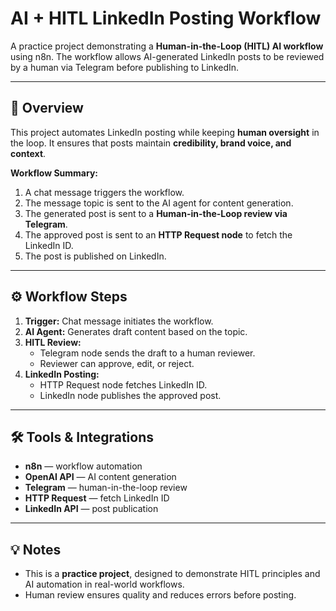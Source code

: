 # AI + HITL LinkedIn Posting Workflow

A practice project demonstrating a **Human-in-the-Loop (HITL) AI workflow** using n8n. The workflow allows AI-generated LinkedIn posts to be reviewed by a human via Telegram before publishing to LinkedIn.

---

## 🚀 Overview

This project automates LinkedIn posting while keeping **human oversight** in the loop. It ensures that posts maintain **credibility, brand voice, and context**.  

**Workflow Summary:**
1. A chat message triggers the workflow.
2. The message topic is sent to the AI agent for content generation.
3. The generated post is sent to a **Human-in-the-Loop review via Telegram**.
4. The approved post is sent to an **HTTP Request node** to fetch the LinkedIn ID.
5. The post is published on LinkedIn.

---

## ⚙️ Workflow Steps

1. **Trigger:** Chat message initiates the workflow.
2. **AI Agent:** Generates draft content based on the topic.
3. **HITL Review:**  
   - Telegram node sends the draft to a human reviewer.  
   - Reviewer can approve, edit, or reject.
4. **LinkedIn Posting:**  
   - HTTP Request node fetches LinkedIn ID.  
   - LinkedIn node publishes the approved post.

---

## 🛠️ Tools & Integrations

- **n8n** — workflow automation  
- **OpenAI API** — AI content generation  
- **Telegram** — human-in-the-loop review  
- **HTTP Request** — fetch LinkedIn ID  
- **LinkedIn API** — post publication  

---

## 💡 Notes

- This is a **practice project**, designed to demonstrate HITL principles and AI automation in real-world workflows.  
- Human review ensures quality and reduces errors before posting.


